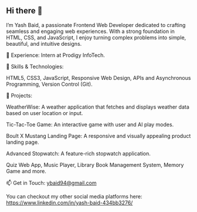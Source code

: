 ## Hi there 👋

I’m Yash Baid, a passionate Frontend Web Developer dedicated to crafting seamless and engaging web experiences. With a strong foundation in HTML, CSS, and JavaScript, I enjoy turning complex problems into simple, beautiful, and intuitive designs.

💼 Experience: Intern at Prodigy InfoTech.

🔧 Skills & Technologies:

HTML5, CSS3, JavaScript,
Responsive Web Design,
APIs and Asynchronous Programming,
Version Control (Git).

🚀 Projects:

WeatherWise: A weather application that fetches and displays weather data based on user location or input.

Tic-Tac-Toe Game: An interactive game with user and AI play modes.

Boult X Mustang Landing Page: A responsive and visually appealing product landing page.

Advanced Stopwatch: A feature-rich stopwatch application.

Quiz Web App, Music Player, Library Book Management System, Memory Game and more.


📫 Get in Touch: ybaid94@gmail.com

You can checkout my other social media platforms here: https://www.linkedin.com/in/yash-baid-434bb3276/
